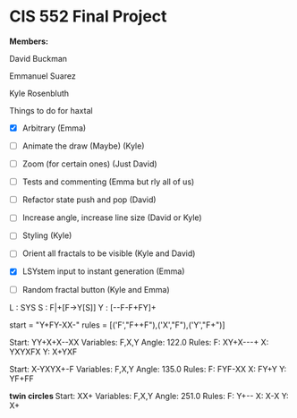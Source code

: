 <h1> CIS 552 Final Project </h1>

<b>Members: </b>

David Buckman

Emmanuel Suarez

Kyle Rosenbluth

Things to do for haxtal

- [x] Arbitrary (Emma)
- [ ] Animate the draw (Maybe) (Kyle)
- [ ] Zoom (for certain ones) (Just David)
- [ ] Tests and commenting (Emma but rly all of us)
- [ ] Refactor state push and pop (David)
- [ ] Increase angle, increase line size (David or Kyle)
- [ ] Styling (Kyle)
- [ ] Orient all fractals to be visible (Kyle and David)
- [x] LSYstem input to instant generation (Emma)
- [ ] Random fractal button (Kyle and Emma)


L : SYS
S : F|+[F->Y[S]]
Y : [--F-F+FY]+

start = "Y+FY-XX-" rules = [('F',"F++F"),('X',"F"),('Y',"F+")]

Start: YY+X+X--XX
Variables: F,X,Y
Angle: 122.0
Rules:
 F: XY+X---+
 X: YXYXFX
 Y: X+YXF

Start: X-YXYX+-F
Variables: F,X,Y
Angle: 135.0
Rules:
  F: FYF-XX
  X: FY+Y
  Y: YF+FF

<b> twin circles </b>
  Start: XX+
  Variables: F,X,Y
  Angle: 251.0
  Rules:
   F: Y+--
   X: X-X
   Y: X+
